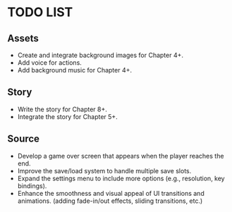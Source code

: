 # TODO LIST

## Assets

- Create and integrate background images for Chapter 4+.
- Add voice for actions.
- Add background music for Chapter 4+.

## Story

- Write the story for Chapter 8+.
- Integrate the story for Chapter 5+.

## Source

- Develop a game over screen that appears when the player reaches the end.
- Improve the save/load system to handle multiple save slots.
- Expand the settings menu to include more options (e.g., resolution, key bindings).
- Enhance the smoothness and visual appeal of UI transitions and animations. (adding fade-in/out effects, sliding transitions, etc.)

